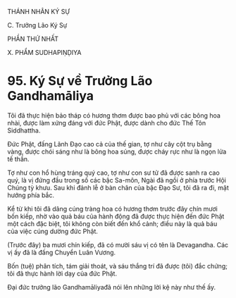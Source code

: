THÁNH NHÂN KÝ SỰ

C. Trưởng Lão Ký Sự

PHẦN THỨ NHẤT

X. PHẨM SUDHAPIṆḌIYA

# 95. Ký Sự về Trưởng Lão Gandhamāliya

Tôi đã thực hiện bảo tháp có hương thơm được bao phủ với các bông hoa nhài, được làm xứng đáng với đức Phật, được dành cho đức Thế Tôn Siddhattha.

Đức Phật, đấng Lãnh Đạo cao cả của thế gian, tợ như cây cột trụ bằng vàng, được chói sáng như là bông hoa súng, được cháy rực như là ngọn lửa tế thần.

Tợ như con hổ hùng tráng quý cao, tợ như con sư tử đã được sanh ra cao quý, là vị đứng đầu trong số các bậc Sa-môn, Ngài đã ngồi ở phía trước Hội Chúng tỳ khưu. Sau khi đảnh lễ ở bàn chân của bậc Đạo Sư, tôi đã ra đi, mặt hướng phía bắc.

Kể từ khi tôi đã dâng cúng tràng hoa có hương thơm trước đây chín mươi bốn kiếp, nhờ vào quả báu của hành động đã được thực hiện đến đức Phật một cách đặc biệt, tôi không còn biết đến khổ cảnh; điều này là quả báu của việc cúng dường đức Phật.

(Trước đây) ba mươi chín kiếp, đã có mười sáu vị có tên là Devagandha. Các vị ấy đã là đấng Chuyển Luân Vương.

Bốn (tuệ) phân tích, tám giải thoát, và sáu thắng trí đã được (tôi) đắc chứng; tôi đã thực hành lời dạy của đức Phật.

Đại đức trưởng lão Gandhamāliyađã nói lên những lời kệ này như thế ấy.
